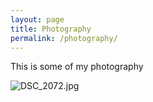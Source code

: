 ```yaml
---
layout: page
title: Photography
permalink: /photography/
---
```


This is some of my photography

![DSC_2072.jpg]({{site.baseurl}}/photos/DSC_2072.jpg)


[jekyll-organization]: https://github.com/jekyll
